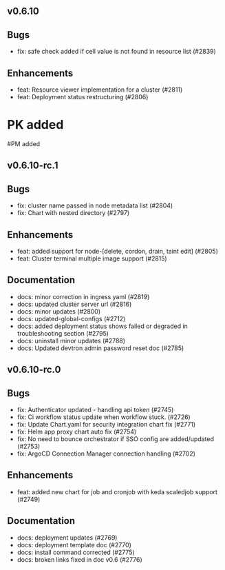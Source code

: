 ## v0.6.10

## Bugs
- fix: safe check added if cell value is not found in resource list (#2839)
## Enhancements
- feat: Resource viewer implementation for a cluster (#2811)
- feat: Deployment status restructuring (#2806)
# PK added
#PM added
## v0.6.10-rc.1

## Bugs
- fix: cluster name passed in node metadata list (#2804)
- fix: Chart with nested directory  (#2797)
## Enhancements
- feat: added support for node-[delete, cordon, drain, taint edit] (#2805)
- feat: Cluster terminal multiple image support (#2815)
## Documentation
- docs: minor correction in ingress yaml (#2819)
- docs: updated cluster server url (#2816)
- docs: minor updates (#2800)
- docs: updated-global-configs (#2712)
- docs: added deployment status shows failed or degraded in troubleshooting section (#2795)
- docs: uninstall minor updates (#2788)
- docs: Updated devtron admin password reset doc (#2785)


## v0.6.10-rc.0

## Bugs
- fix: Authenticator updated - handling api token (#2745)
- fix: Ci workflow status update when workflow stuck. (#2726)
- fix: Update Chart.yaml for security integration chart fix (#2771)
- fix: Helm app proxy chart auto fix (#2754)
- fix: No need to bounce orchestrator if SSO config are added/updated (#2753)
- fix: ArgoCD Connection Manager connection handling (#2702)
## Enhancements
- feat: added new chart for job and cronjob with keda scaledjob support (#2749)
## Documentation
- docs: deployment updates (#2769)
- docs: deployment template doc (#2770)
- docs: install command corrected (#2775)
- docs: broken links fixed in doc v0.6 (#2776)



